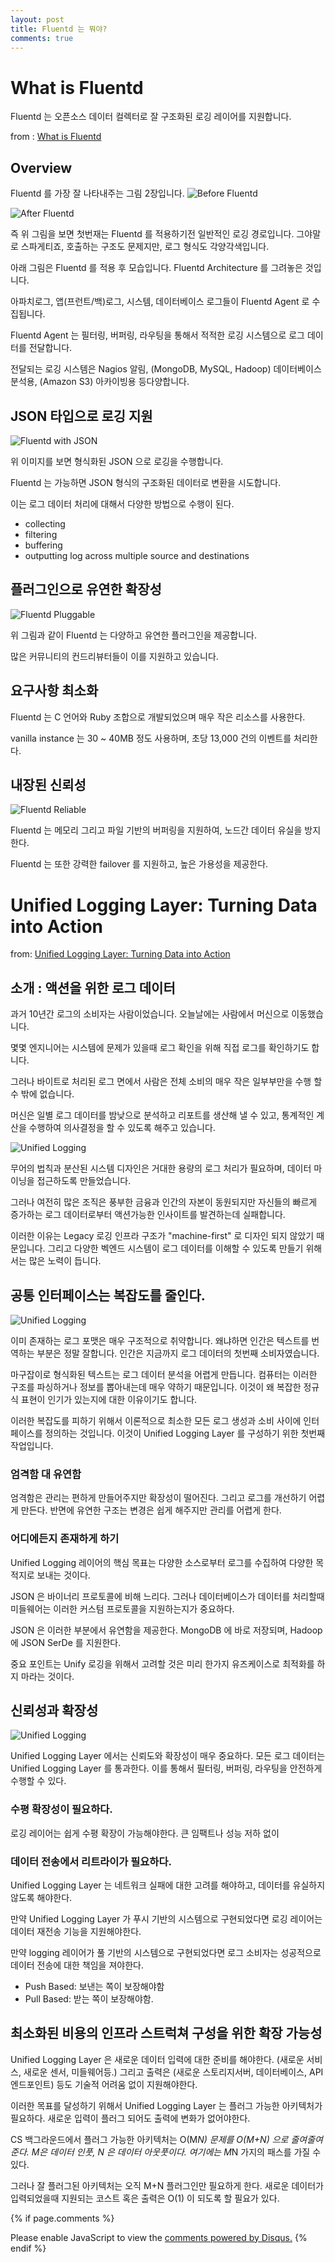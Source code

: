 ```yaml
---
layout: post
title: Fluentd 는 뭐야?
comments: true
---
```

# What is Fluentd

Fluentd 는 오픈소스 데이터 컬렉터로 잘 구조화된 로깅 레이어를 지원합니다. 

from : [What is Fluentd](https://www.fluentd.org/architecture)

## Overview 

Fluentd 를 가장 잘 나타내주는 그림 2장입니다. 
![Before Fluentd]({{site.url}}/img/201903/fluentd-before.png)

![After Fluentd]({{site.url}}/img/201903/fluentd-architecture.png)

즉 위 그림을 보면 첫번재는 Fluentd 를 적용하기전 일반적인 로깅 경로입니다. 그야말로 스파게티죠, 호출하는 구조도 문제지만, 로그 형식도 각양각색입니다. 

아래 그림은 Fluentd 를 적용 후 모습입니다. Fluentd Architecture 를 그려놓은 것입니다. 

아파치로그, 앱(프런트/백)로그, 시스템, 데이터베이스 로그들이 Fluentd Agent 로 수집됩니다. 

Fluentd Agent 는 필터링, 버퍼링, 라우팅을 통해서 적적한 로깅 시스템으로 로그 데이터를 전달합니다. 

전달되는 로깅 시스템은 Nagios 알림, (MongoDB, MySQL, Hadoop) 데이터베이스 분석용, (Amazon S3) 아카이빙용 등다양합니다. 

## JSON 타입으로 로깅 지원 

![Fluentd with JSON]({{site.url}}/img/201903/log-as-json.png)

위 이미지를 보면 형식화된 JSON 으로 로깅을 수행합니다. 

Fluentd 는 가능하면 JSON 형식의 구조화된 데이터로 변환을 시도합니다. 

이는 로그 데이터 처리에 대해서 다양한 방법으로 수행이 된다. 

- collecting
- filtering
- buffering
- outputting log across multiple source and destinations

## 플러그인으로 유연한 확장성 

![Fluentd Pluggable]({{site.url}}/img/201903/pluggable.png)

위 그림과 같이 Fluentd 는 다양하고 유연한 플러그인을 제공합니다. 

많은 커뮤니티의 컨드리뷰터들이 이를 지원하고 있습니다. 

## 요구사항 최소화 

Fluentd 는 C 언어와 Ruby 조합으로 개발되었으며 매우 작은 리소스를 사용한다. 

vanilla instance 는 30 ~ 40MB 정도 사용하며, 초당 13,000 건의 이벤트를 처리한다. 

## 내장된 신뢰성 

![Fluentd Reliable]({{site.url}}/img/201903/reliable.png)

Fluentd 는 메모리 그리고 파일 기반의 버퍼링을 지원하여, 노드간 데이터 유실을 방지한다. 

Fluentd 는 또한 강력한 failover 를 지원하고, 높은 가용성을 제공한다. 


# Unified Logging Layer: Turning Data into Action

from: [Unified Logging Layer: Turning Data into Action](https://www.fluentd.org/blog/unified-logging-layer)

## 소개 : 액션을 위한 로그 데이터 

과거 10년간 로그의 소비자는 사람이었습니다. 오늘날에는 사람에서 머신으로 이동했습니다. 

몇몇 엔지니어는 시스템에 문제가 있을때 로그 확인을 위해 직접 로그를 확인하기도 합니다. 

그러나 바이트로 처리된 로그 면에서 사람은 전체 소비의 매우 작은 일부부만을 수행 할 수 밖에 없습니다. 

머신은 일별 로그 데이터를 밤낮으로 분석하고 리포트를 생산해 낼 수 있고, 통계적인 계산을 수행하여 의사결정을 할 수 있도록 해주고 있습니다. 

![Unified Logging]({{site.url}}/img/201903/unified-logging-machine-to-machine.png)

무어의 법칙과 분산된 시스템 디자인은 거대한 용량의 로그 처리가 필요하며, 데이터 마이닝을 접근하도록 만들었습니다. 

그러나 여전히 많은 조직은 풍부한 금융과 인간의 자본이 동원되지만 자신들의 빠르게 증가하는 로그 데이터로부터 액션가능한 인사이트를 발견하는데 실패합니다. 

이러한 이유는 Legacy 로깅 인프라 구조가 "machine-first" 로 디자인 되지 않았기 때문입니다. 그리고 다양한 벡엔드 시스템이 로그 데이터를 이해할 수 있도록 만들기 위해서는 많은 노력이 듭니다. 

## 공통 인터페이스는 복잡도를 줄인다. 

![Unified Logging]({{site.url}}/img/201903/unified-logging-pluggable.png)

이미 존재하는 로그 포맷은 매우 구조적으로 취약합니다. 왜냐하면 인간은 텍스트를 번역하는 부분은 정말 잘합니다. 인간은 지금까지 로그 데이터의 첫번째 소비자였습니다. 

마구잡이로 형식화된 텍스트는 로그 데이터 분석을 어렵게 만듭니다. 컴퓨터는 이러한 구조를 파싱하거나 정보를 뽑아내는데 매우 약하기 때문입니다. 이것이 왜 복잡한 정규식 표현이 인기가 있는지에 대한 이유이기도 합니다. 

이러한 복잡도를 피하기 위해서 이론적으로 최소한 모든 로그 생성과 소비 사이에 인터페이스를 정의하는 것입니다. 이것이 Unified Logging Layer 를 구성하기 위한 첫번째 작업입니다. 

### 엄격함 대 유연함

엄격함은 관리는 편하게 만들어주지만 확장성이 떨어진다. 그리고 로그를 개선하기 어렵게 만든다. 반면에 유연한 구조는 변경은 쉽게 해주지만 관리를 어렵게 한다. 

### 어디에든지 존재하게 하기 

Unified Logging 레이어의 핵심 목표는 다양한 소스로부터 로그를 수집하여 다양한 목적지로 보내는 것이다. 

JSON 은 바이너리 프로토콜에 비해 느리다. 그러나 데이터베이스가 데이터를 처리할때 미들웨어는 이러한 커스텀 프로토콜을 지원하는지가 중요하다. 

JSON 은 이러한 부분에서 유연함을 제공한다. MongoDB 에 바로 저장되며, Hadoop 에 JSON SerDe 를 지원한다. 

중요 포인트는 Unify 로깅을 위해서 고려할 것은 미리 한가지 유즈케이스로 최적화를 하지 마라는 것이다. 

## 신뢰성과 확장성 

![Unified Logging]({{site.url}}/img/201903/unified-logging-scalable.png)

Unified Logging Layer 에서는 신뢰도와 확장성이 매우 중요하다. 
모든 로그 데이터는 Unified Logging Layer 를 통과한다. 이를 통해서 필터링, 버퍼링, 라우팅을 안전하게 수행할 수 있다. 

### 수평 확장성이 필요하다. 

로깅 레이어는 쉽게 수평 확장이 가능해야한다. 큰 임팩트나 성능 저하 없이 

### 데이터 전송에서 리트라이가 필요하다. 

Unified Logging Layer 는 네트워크 실패에 대한 고려를 해야하고, 데이터를 유실하지 않도록 해야한다. 

만약 Unified Logging Layer 가 푸시 기반의 시스템으로 구현되었다면 로깅 레이어는 데이터 재전송 기능을 지원해야한다. 

만약 logging 레이어가 풀 기반의 시스템으로 구현되었다면 로그 소비자는 성공적으로 데이터 전송에 대한 책임을 져야한다. 

- Push Based: 보낸는 쪽이 보장해야함
- Pull Based: 받는 쪽이 보장해야함. 

## 최소화된 비용의 인프라 스트럭쳐 구성을 위한 확장 가능성 

Unified Logging Layer 은 새로운 데이터 입력에 대한 준비를 해야한다. (새로운 서비스, 새로운 센서, 미들웨어등.) 그리고 출력은 (새로운 스토리지서버, 데이터베이스, API 엔드포인트) 등도 기술적 어려움 없이 지원해야한다. 

이러한 목표를 달성하기 위해서 Unified Logging Layer 는 플러그 가능한 아키텍처가 필요하다. 새로운 입력이 플러그 되어도 출력에 변화가 없어야한다. 

CS 백그라운드에서 플러그 가능한 아키텍처는 O(M*N) 문제를 O(M+N) 으로 줄여줄여준다. M은 데이터 인풋, N 은 데이터 아웃풋이다. 여기에는 M*N 가지의 패스를 가질 수 있다. 

그러나 잘 플러그된 아키텍처는 오직 M+N 플러그인만 필요하게 한다. 새로운 데이터가 입력되었을때 지원되는 코스트 혹은 출력은 O(1) 이 되도록 할 필요가 있다. 






{% if page.comments %}
<div id="disqus_thread"></div>
<script>
   /**
     *  RECOMMENDED CONFIGURATION VARIABLES: EDIT AND UNCOMMENT THE SECTION BELOW TO INSERT DYNAMIC VALUES FROM YOUR PLATFORM OR CMS.
     *  LEARN WHY DEFINING THESE VARIABLES IS IMPORTANT: https://disqus.com/admin/universalcode/#configuration-variables
     */
    /*
    var disqus_config = function () {
        this.page.url = PAGE_URL;  // Replace PAGE_URL with your page's canonical URL variable
        this.page.identifier = PAGE_IDENTIFIER; // Replace PAGE_IDENTIFIER with your page's unique identifier variable
    };
    */
    (function() {  // DON'T EDIT BELOW THIS LINE
        var d = document;
        s = d.createElement('script'); 
        s.src = '//https-unclebae-github-io.disqus.com/embed.js';
        
        s.setAttribute('data-timestamp', +new Date());
        (d.head || d.body).appendChild(s);
    })();
</script>
<noscript>Please enable JavaScript to view the <a href="https://disqus.com/?ref_noscript" rel="nofollow">comments powered by Disqus.</a></noscript>
{% endif %}






